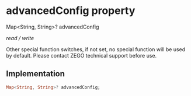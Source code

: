 


# advancedConfig property







Map&lt;String, String>? advancedConfig
  
_<span class="feature">read / write</span>_



<p>Other special function switches, if not set, no special function will be used by default. Please contact ZEGO technical support before use.</p>



## Implementation

```dart
Map<String, String>? advancedConfig;
```







